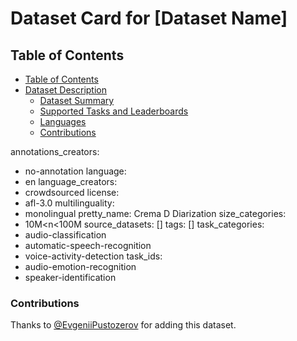 # Dataset Card for [Dataset Name]

## Table of Contents
- [Table of Contents](#table-of-contents)
- [Dataset Description](#dataset-description)
  - [Dataset Summary](#dataset-summary)
  - [Supported Tasks and Leaderboards](#supported-tasks-and-leaderboards)
  - [Languages](#languages)
  - [Contributions](#contributions)

annotations_creators:
- no-annotation
language:
- en
language_creators:
- crowdsourced
license:
- afl-3.0
multilinguality:
- monolingual
pretty_name: Crema D Diarization
size_categories:
- 10M<n<100M
source_datasets: []
tags: []
task_categories:
- audio-classification
- automatic-speech-recognition
- voice-activity-detection
task_ids:
- audio-emotion-recognition
- speaker-identification

### Contributions

Thanks to [@EvgeniiPustozerov](https://github.com/EvgeniiPustozerov) for adding this dataset.
